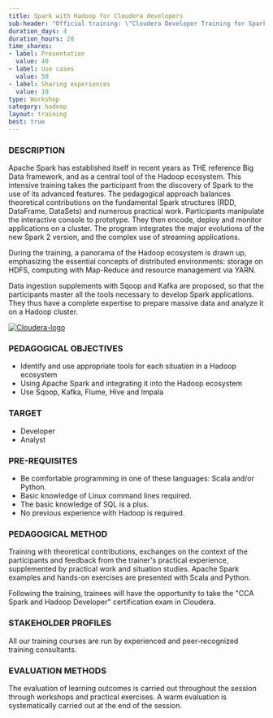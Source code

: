```yaml
---
title: Spark with Hadoop for Cloudera developers
sub-header: "Official training: \"Cloudera Developer Training for Spark and Hadoop\""
duration_days: 4
duration_hours: 28
time_shares:
- label: Presentation
  value: 40
- label: Use cases
  value: 50
- label: Sharing experiences
  value: 10
type: Workshop
category: hadoop
layout: training
best: true
---
```


### DESCRIPTION
Apache Spark has established itself in recent years as THE reference Big Data framework, and as a central tool of the Hadoop ecosystem. This intensive training takes the participant from the discovery of Spark to the use of its advanced features. 
The pedagogical approach balances theoretical contributions on the fundamental Spark structures (RDD, DataFrame, DataSets) and numerous practical work. Participants manipulate the interactive console to prototype. They then encode, deploy and monitor applications on a cluster. The program integrates the major evolutions of the new Spark 2 version, and the complex use of streaming applications. 


During the training, a panorama of the Hadoop ecosystem is drawn up, emphasizing the essential concepts of distributed environments: storage on HDFS, computing with Map-Reduce and resource management via YARN. 

Data ingestion supplements with Sqoop and Kafka are proposed, so that the participants master all the tools necessary to develop Spark applications. They thus have a complete expertise to prepare massive data and analyze it on a Hadoop cluster. 

[![Cloudera-logo](//d1ri137x9edlub.cloudfront.net/uploads/training_partner/logo/4/large_cloudera_logo_authorized_training_partner_2c.jpg)](https://www.cloudera.com/)

### PEDAGOGICAL OBJECTIVES
* Identify and use appropriate tools for each situation in a Hadoop ecosystem
* Using Apache Spark and integrating it into the Hadoop ecosystem
* Use Sqoop, Kafka, Flume, Hive and Impala

### TARGET
* Developer
* Analyst

### PRE-REQUISITES
* Be comfortable programming in one of these languages: Scala and/or Python.
* Basic knowledge of Linux command lines required.
* The basic knowledge of SQL is a plus.
* No previous experience with Hadoop is required.

### PEDAGOGICAL METHOD
Training with theoretical contributions, exchanges on the context of the participants and feedback from the trainer's practical experience, supplemented by practical work and situation studies. Apache Spark examples and hands-on exercises are presented with Scala and Python.

Following the training, trainees will have the opportunity to take the "CCA Spark and Hadoop Developer" certification exam in Cloudera.

### STAKEHOLDER PROFILES
All our training courses are run by experienced and peer-recognized training consultants.

### EVALUATION METHODS
The evaluation of learning outcomes is carried out throughout the session through workshops and practical exercises. A warm evaluation is systematically carried out at the end of the session.